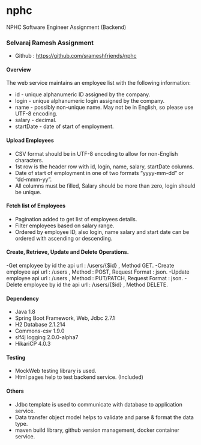 # nphc

NPHC Software Engineer Assignment (Backend)

### Selvaraj Ramesh Assignment

- Github : https://github.com/srameshfriends/nphc

#### Overview

The web service maintains an employee list with the following information:

- id - unique alphanumeric ID assigned by the company.
- login - unique alphanumeric login assigned by the company.
- name - possibly non-unique name. May not be in English, so please use UTF-8 encoding.
- salary - decimal.
- startDate - date of start of employment.

#### Upload Employees

- CSV format should be in UTF-8 encoding to allow for non-English characters.
- 1st row is the header row with id, login, name, salary, startDate columns.
- Date of start of employment in one of two formats “yyyy-mm-dd” or “dd-mmm-yy”.
- All columns must be filled, Salary should be more than zero, login should be unique.

#### Fetch list of Employees

- Pagination added to get list of employees details.
- Filter employees based on salary range.
- Ordered by employee ID, also login, name salary and start date can be ordered with ascending or
  descending.

#### Create, Retrieve, Update and Delete Operations.

-Get employee by id the api url : /users/{$id} , Method GET.
-Create employee api url : /users , Method : POST, Request Format : json.
-Update employee api url : /users , Method : PUT/PATCH, Request Format : json.
-Delete employee by id the api url : /users/{$id} , Method DELETE.

#### Dependency

- Java 1.8
- Spring Boot Framework, Web, Jdbc 2.7.1
- H2 Database 2.1.214
- Commons-csv 1.9.0
- slf4j logging 2.0.0-alpha7
- HikariCP 4.0.3

#### Testing

- MockWeb testing library is used.
- Html pages help to test backend service. (Included)

#### Others

- Jdbc template is used to communicate with database to application service.
- Data transfer object model helps to validate and parse & format the data type.
- maven build library, github version management, docker container service. 